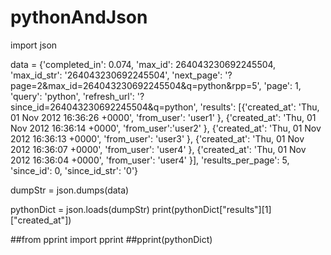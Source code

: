 # pythonAndJson

import json

data  = {'completed_in': 0.074,
 'max_id': 264043230692245504,
 'max_id_str': '264043230692245504',
 'next_page': '?page=2&max_id=264043230692245504&q=python&rpp=5',
 'page': 1,
 'query': 'python',
 'refresh_url': '?since_id=264043230692245504&q=python',
 'results': [{'created_at': 'Thu, 01 Nov 2012 16:36:26 +0000',
              'from_user': 'user1'
             },
             {'created_at': 'Thu, 01 Nov 2012 16:36:14 +0000',
              'from_user':'user2'
             },
             {'created_at': 'Thu, 01 Nov 2012 16:36:13 +0000',
              'from_user': 'user3'
             },
             {'created_at': 'Thu, 01 Nov 2012 16:36:07 +0000',
              'from_user': 'user4'
             },
             {'created_at': 'Thu, 01 Nov 2012 16:36:04 +0000',
              'from_user': 'user4'
             }],
 'results_per_page': 5,
 'since_id': 0,
 'since_id_str': '0'}
 
dumpStr = json.dumps(data)

pythonDict = json.loads(dumpStr)
print(pythonDict["results"][1]["created_at"])

##from pprint import pprint
##pprint(pythonDict)

